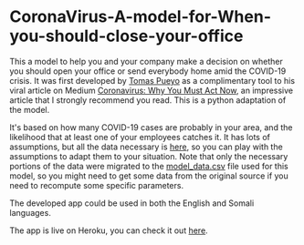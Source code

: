 # CoronaVirus-A-model-for-When-you-should-close-your-office
This a model to help you and your company make a decision on whether you should open your office or send everybody home amid the COVID-19 crisis. It was first developed by [Tomas Pueyo](https://medium.com/@tomaspueyo) as a complimentary tool to his viral article on Medium [Coronavirus: Why You Must Act Now](https://medium.com/@tomaspueyo/coronavirus-act-today-or-people-will-die-f4d3d9cd99ca), an impressive article that I strongly recommend you read. This is a python adaptation of the model.

It's based on how many COVID-19 cases are probably in your area, and the likelihood that at least one of your employees catches it. It has lots of assumptions, but all the data necessary is [here](https://docs.google.com/spreadsheets/u/1/d/17YyCmjb2Z2QwMiRRwAb7W0vQoEAiL9Co0ARsl03dSlw/copy?usp=sharing), so you can play with the assumptions to adapt them to your situation. Note that only the necessary portions of the data were migrated to the [model_data.csv](https://github.com/abdurahman-shiine/CoronaVirus-A-model-for-When-you-should-close-your-office) file used for this model, so you might need to get some data from the original source if you need to recompute some specific parameters.

The developed app could be used in both the English and Somali languages.

The app is live on Heroku, you can check it out [here](https://covid-19-model-2.herokuapp.com/).
